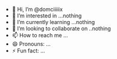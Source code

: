 - 👋 Hi, I’m @domciiiiix
- 👀 I’m interested in ...nothing
- 🌱 I’m currently learning ...nothing
- 💞️ I’m looking to collaborate on ..nothing
- 📫 How to reach me ...
- 😄 Pronouns: ...
- ⚡ Fun fact: ...

<!---
domciiiiix/domciiiiix is a ✨ special ✨ repository because its `README.md` (this file) appears on your GitHub profile.
You can click the Preview link to take a look at your changes.
--->
